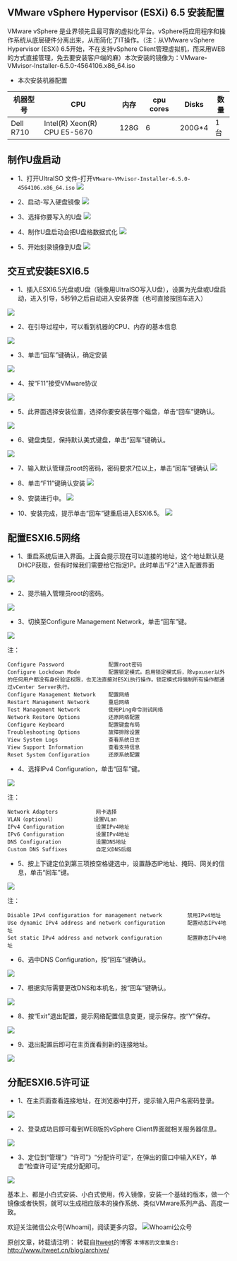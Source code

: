 VMware vSphere Hypervisor (ESXi) 6.5 安装配置
---

VMware vSphere 是业界领先且最可靠的虚拟化平台。vSphere将应用程序和操作系统从底层硬件分离出来，从而简化了IT操作。（注：从VMware vSphere Hypervisor (ESXi) 6.5开始，不在支持vSphere Client管理虚拟机，而采用WEB的方式直接管理，免去要安装客户端的麻）本次安装的镜像为：VMware-VMvisor-Installer-6.5.0-4564106.x86_64.iso

* 本次安装机器配置

| 机器型号 | CPU | 内存 | cpu cores | Disks | 数量 |
| ------ | ------ | ------ | ------ | ------ | ------ |
| Dell R710 | Intel(R) Xeon(R) CPU E5-5670 | 128G | 6 | 200G*4 | 1台|

## 制作U盘启动

- 1、打开UItraISO 文件-打开`VMware-VMvisor-Installer-6.5.0-4564106.x86_64.iso`
![](https://github.com/itweet/labs/raw/master/cloud/img/u-install-setup-1.png)

- 2、启动-写入硬盘镜像
![](https://github.com/itweet/labs/raw/master/cloud/img/u-install-setup-2.png)

- 3、选择你要写入的U盘
![](https://github.com/itweet/labs/raw/master/cloud/img/u-install-setup-3.png)

- 4、制作U盘启动会把U盘格数据式化
![](https://github.com/itweet/labs/raw/master/cloud/img/u-install-setup-4.png)

- 5、开始刻录镜像到U盘
![](https://github.com/itweet/labs/raw/master/cloud/img/u-install-setup-5.png)

## 交互式安装ESXI6.5

- 1、插入ESXI6.5光盘或U盘（镜像用UltraISO写入U盘），设置为光盘或U盘启动，进入引导，5秒钟之后自动进入安装界面（也可直接按回车进入）

![](https://github.com/itweet/labs/raw/master/cloud/img/loading-esxi-install.png)

- 2、在引导过程中，可以看到机器的CPU、内存的基本信息

![](https://github.com/itweet/labs/raw/master/cloud/img/loading-esxi-sucess.png)

- 3、单击“回车”键确认，确定安装

![](https://github.com/itweet/labs/raw/master/cloud/img/install-esxi-1.png.png)

- 4、按“F11”接受VMware协议

![](https://github.com/itweet/labs/raw/master/cloud/img/install-esxi-2.png)

- 5、此界面选择安装位置，选择你要安装在哪个磁盘，单击“回车”键确认。

![](https://github.com/itweet/labs/raw/master/cloud/img/install-esxi-3.png)

- 6、键盘类型，保持默认美式键盘，单击“回车”键确认。

![](https://github.com/itweet/labs/raw/master/cloud/img/install-esxi-4.png)

- 7、输入默认管理员root的密码，密码要求7位以上，单击“回车”键确认
![](install-esxi-5.png)

- 8、单击“F11”键确认安装
![](https://github.com/itweet/labs/raw/master/cloud/img/install-esxi-6.png)

- 9、安装进行中。
![](https://github.com/itweet/labs/raw/master/cloud/img/install-esxi-7.png)

- 10、安装完成，提示单击“回车”键重启进入ESXI6.5。
![](https://github.com/itweet/labs/raw/master/cloud/img/install-esxi-8.png)

## 配置ESXI6.5网络

- 1、重启系统后进入界面。上面会提示现在可以连接的地址，这个地址默认是DHCP获取，但有时候我们需要给它指定IP。此时单击“F2”进入配置界面

![](https://github.com/itweet/labs/raw/master/cloud/img/network-esxi-1.png)

- 2、提示输入管理员root的密码。

![](https://github.com/itweet/labs/raw/master/cloud/img/network-esxi-2.png)

- 3、切换至Configure Management Network，单击“回车”键。

![](https://github.com/itweet/labs/raw/master/cloud/img/network-esxi-3.png)

注：

```
Configure Password              配置root密码
Configure Lockdown Mode         配置锁定模式。启用锁定模式后，除vpxuser以外的任何用户都没有身份验证权限，也无法直接对ESXi执行操作。锁定模式将强制所有操作都通过vCenter Server执行。
Configure Management Network    配置网络
Restart Management Network      重启网络
Test Management Network         使用Ping命令测试网络
Network Restore Options         还原网络配置
Configure Keyboard              配置键盘布局
Troubleshooting Options         故障排除设置
View System Logs                查看系统日志
View Support Information        查看支持信息
Reset System Configuration      还原系统配置
```

- 4、选择IPv4 Configuration，单击“回车”键。

![](https://github.com/itweet/labs/raw/master/cloud/img/network-esxi-4.png)

注：

```
Network Adapters            网卡选择
VLAN（optional）            设置VLan
IPv4 Configuration          设置IPv4地址
IPv6 Configuration          设置IPv4地址
DNS Configuration           设置DNS地址
Custom DNS Suffixes         自定义DNS后缀
```

- 5、按上下键定位到第三项按空格键选中，设置静态IP地址、掩码、网关的信息，单击“回车”键。

![](https://github.com/itweet/labs/raw/master/cloud/img/network-esxi-5.png)

注：

```
Disable IPv4 configuration for management network        禁用IPv4地址
Use dynamic IPv4 address and network configuration       配置动态IPv4地址
Set static IPv4 address and network configuration        配置静态IPv4地址
```

- 6、选中DNS Configuration，按“回车”键确认。

![](https://github.com/itweet/labs/raw/master/cloud/img/network-esxi-6.png)

- 7、根据实际需要更改DNS和本机名，按“回车”键确认。

![](https://github.com/itweet/labs/raw/master/cloud/img/network-esxi-7.png)

- 8、按“Exit”退出配置，提示网络配置信息变更，提示保存。按“Y”保存。

![](https://github.com/itweet/labs/raw/master/cloud/img/network-esxi-8.png)

- 9、退出配置后即可在主页面看到新的连接地址。

![](https://github.com/itweet/labs/raw/master/cloud/img/network-esxi-9.png)

## 分配ESXI6.5许可证

- 1、在主页面查看连接地址，在浏览器中打开，提示输入用户名密码登录。

![](https://github.com/itweet/labs/raw/master/cloud/img/end-1.png)

- 2、登录成功后即可看到WEB版的vSphere Client界面就相关服务器信息。

![](https://github.com/itweet/labs/raw/master/cloud/img/end-2.png)

- 3、定位到“管理”》“许可”》“分配许可证”，在弹出的窗口中输入KEY，单击“检查许可证”完成分配即可。

![](https://github.com/itweet/labs/raw/master/cloud/img/end-3.png)

基本上、都是小白式安装、小白式使用，传入镜像，安装一个基础的版本，做一个镜像或者快照，就可以生成相应版本的操作系统、类似VMware系列产品、高度一致。

欢迎关注微信公众号[Whoami]，阅读更多内容。
![Whoami公众号](https://github.com/itweet/labs/raw/master/common/img/weixin_public.gif)

原创文章，转载请注明： 转载自[Itweet](http://www.itweet.cn)的博客
`本博客的文章集合:` http://www.itweet.cn/blog/archive/












